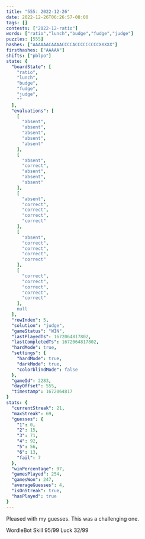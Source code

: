 ```yaml
---
title: "555: 2022-12-26"
date: 2022-12-26T06:26:57-08:00
tags: []
contests: ["2022-12-ratio"]
words: ["ratio","lunch","budge","fudge","judge"]
puzzles: [555]
hashes: ["AAAAAACAAAACCCCACCCCCCCCCXXXXX"]
firsthashes: ["AAAAA"]
shifts: ["pblpo"]
state: {
  "boardState": [
    "ratio",
    "lunch",
    "budge",
    "fudge",
    "judge",
    ""
  ],
  "evaluations": [
    [
      "absent",
      "absent",
      "absent",
      "absent",
      "absent"
    ],
    [
      "absent",
      "correct",
      "absent",
      "absent",
      "absent"
    ],
    [
      "absent",
      "correct",
      "correct",
      "correct",
      "correct"
    ],
    [
      "absent",
      "correct",
      "correct",
      "correct",
      "correct"
    ],
    [
      "correct",
      "correct",
      "correct",
      "correct",
      "correct"
    ],
    null
  ],
  "rowIndex": 5,
  "solution": "judge",
  "gameStatus": "WIN",
  "lastPlayedTs": 1672064817802,
  "lastCompletedTs": 1672064817802,
  "hardMode": true,
  "settings": {
    "hardMode": true,
    "darkMode": true,
    "colorblindMode": false
  },
  "gameId": 2283,
  "dayOffset": 555,
  "timestamp": 1672064817
}
stats: {
  "currentStreak": 21,
  "maxStreak": 69,
  "guesses": {
    "1": 0,
    "2": 15,
    "3": 71,
    "4": 92,
    "5": 56,
    "6": 13,
    "fail": 7
  },
  "winPercentage": 97,
  "gamesPlayed": 254,
  "gamesWon": 247,
  "averageGuesses": 4,
  "isOnStreak": true,
  "hasPlayed": true
}
---
```

<!-- more -->
Pleased with my guesses. This was a challenging one. 

WordleBot
Skill 95/99
Luck 32/99
